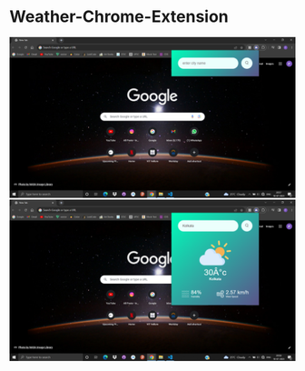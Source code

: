 # Weather-Chrome-Extension
![alt text](https://github.com/PratyayMallik1006/Weather-Chrome-Extension/blob/main/SS/Capture1.PNG?raw=true)
![alt text](https://github.com/PratyayMallik1006/Weather-Chrome-Extension/blob/main/SS/Capture2.PNG?raw=true)
